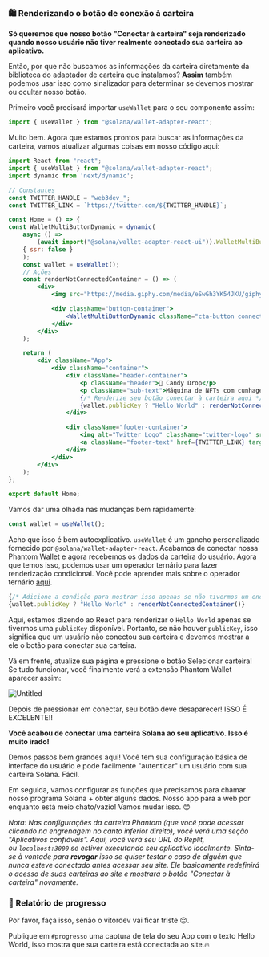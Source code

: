 ### 🛍 Renderizando o botão de conexão à carteira

**Só queremos que nosso botão "Conectar à carteira" seja renderizado quando nosso usuário não tiver realmente conectado sua carteira ao aplicativo.**

Então, por que não buscamos as informações da carteira diretamente da biblioteca do adaptador de carteira que instalamos? **Assim** também podemos usar isso como sinalizador para determinar se devemos mostrar ou ocultar nosso botão.

Primeiro você precisará importar `useWallet` para o seu componente assim:

```jsx
import { useWallet } from "@solana/wallet-adapter-react";
```
Muito bem. Agora que estamos prontos para buscar as informações da carteira, vamos atualizar algumas coisas em nosso código aqui:

```jsx
import React from "react";
import { useWallet } from "@solana/wallet-adapter-react";
import dynamic from 'next/dynamic';

// Constantes
const TWITTER_HANDLE = "web3dev_";
const TWITTER_LINK = `https://twitter.com/${TWITTER_HANDLE}`;

const Home = () => {
const WalletMultiButtonDynamic = dynamic(
    async () =>
        (await import("@solana/wallet-adapter-react-ui")).WalletMultiButton,
    { ssr: false }
    );
    const wallet = useWallet();
    // Ações
    const renderNotConnectedContainer = () => (
        <div>
            <img src="https://media.giphy.com/media/eSwGh3YK54JKU/giphy.gif" alt="emoji" />

            <div className="button-container">
                <WalletMultiButtonDynamic className="cta-button connect-wallet-button" />
            </div>
        </div>
    );

    return (
        <div className="App">
            <div className="container">
                <div className="header-container">
                    <p className="header">🍭 Candy Drop</p>
                    <p className="sub-text">Máquina de NFTs com cunhagem justa</p>
                    {/* Renderize seu botão conectar à carteira aqui */}
                    {wallet.publicKey ? "Hello World" : renderNotConnectedContainer()}
                </div>

                <div className="footer-container">
                    <img alt="Twitter Logo" className="twitter-logo" src="twitter-logo.svg" />
                    <a className="footer-text" href={TWITTER_LINK} target="_blank" rel="noreferrer">{`Construído na @${TWITTER_HANDLE}`}</a>
                </div>
            </div>
        </div>
    );
};

export default Home;

```
Vamos dar uma olhada nas mudanças bem rapidamente:

```jsx
const wallet = useWallet();
```

Acho que isso é bem autoexplicativo. `useWallet` é um gancho personalizado fornecido por `@solana/wallet-adapter-react`. Acabamos de conectar nossa Phantom Wallet e agora recebemos os dados da carteira do usuário. Agora que temos isso, podemos usar um operador ternário para fazer renderização condicional. Você pode aprender mais sobre o operador ternário [aqui](https://developer.mozilla.org/pt-BR/docs/Web/JavaScript/Reference/Operators/Conditional_Operator).

```jsx
{/* Adicione a condição para mostrar isso apenas se não tivermos um endereço de carteira */}
{wallet.publicKey ? "Hello World" : renderNotConnectedContainer()}
```
Aqui, estamos dizendo ao React para renderizar o `Hello World` apenas se tivermos uma `publicKey` disponível. Portanto, se não houver `publicKey`, isso significa que um usuário não conectou sua carteira e devemos mostrar a ele o botão para conectar sua carteira.

Vá em frente, atualize sua página e pressione o botão Selecionar carteira! Se tudo funcionar, você finalmente verá a extensão Phantom Wallet aparecer assim:

![Untitled](https://i.imgur.com/4kBSvuk.png)

Depois de pressionar em conectar, seu botão deve desaparecer! ISSO É EXCELENTE!!

**Você acabou de conectar uma carteira Solana ao seu aplicativo. Isso é muito irado!**

Demos passos bem grandes aqui! Você tem sua configuração básica de interface do usuário e pode facilmente "autenticar" um usuário com sua carteira Solana. Fácil.

Em seguida, vamos configurar as funções que precisamos para chamar nosso programa Solana + obter alguns dados. Nosso app para a web por enquanto está meio chato/vazio! Vamos mudar isso. 😊

*Nota: Nas configurações da carteira Phantom (que você pode acessar clicando na engrenagem no canto inferior direito), você verá uma seção "Aplicativos confiáveis". Aqui, você verá seu URL do Replit, ou `localhost:3000` se estiver executando seu aplicativo localmente. Sinta-se à vontade para **revogar** isso se quiser testar o caso de alguém que nunca esteve conectado antes acessar seu site. Ele basicamente redefinirá o acesso de suas carteiras ao site e mostrará o botão "Conectar à carteira" novamente.*

### 🚨 Relatório de progresso

Por favor, faça isso, senão o vitordev vai ficar triste 😔.

Publique em `#progresso` uma captura de tela do seu App com o texto Hello World, isso mostra que sua carteira está conectada ao site.🔥
